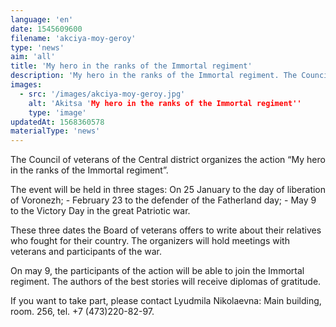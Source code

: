 ```yaml
---
language: 'en'
date: 1545609600
filename: 'akciya-moy-geroy'
type: 'news'
aim: 'all'
title: 'My hero in the ranks of the Immortal regiment'
description: 'My hero in the ranks of the Immortal regiment. The Council of veterans of the Central district organizes the action'
images:
  - src: '/images/akciya-moy-geroy.jpg'
    alt: 'Akitsa 'My hero in the ranks of the Immortal regiment''
    type: 'image'
updatedAt: 1568360578
materialType: 'news'
---
```

The Council of veterans of the Central district organizes the action “My hero in the ranks of the Immortal regiment”.

The event will be held in three stages: On 25 January to the day of liberation of Voronezh; - February 23 to the defender of the Fatherland day; - May 9 to the Victory Day in the great Patriotic war.

These three dates the Board of veterans offers to write about their relatives who fought for their country. The organizers will hold meetings with veterans and participants of the war.

On may 9, the participants of the action will be able to join the Immortal regiment. The authors of the best stories will receive diplomas of gratitude.

If you want to take part, please contact Lyudmila Nikolaevna: Main building, room. 256, tel. +7 (473)220-82-97.
